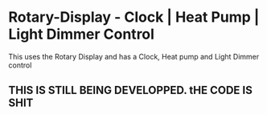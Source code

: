 # Rotary-Display - Clock | Heat Pump | Light Dimmer Control
This uses the Rotary Display and has a Clock, Heat pump and Light Dimmer control

## THIS IS STILL BEING DEVELOPPED.  tHE CODE IS SHIT

